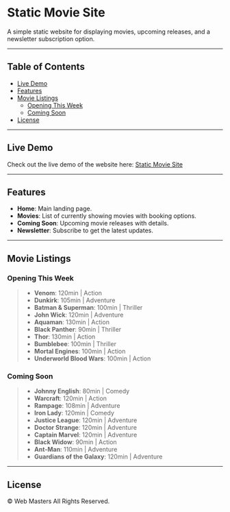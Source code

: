# Static Movie Site

A simple static website for displaying movies, upcoming releases, and a newsletter subscription option.

---

## Table of Contents
- [Live Demo](#live-demo)
- [Features](#features)
- [Movie Listings](#movie-listings)
  - [Opening This Week](#opening-this-week)
  - [Coming Soon](#coming-soon)
- [License](#license)

---

## Live Demo

Check out the live demo of the website here: [Static Movie Site](https://static-movie-site.vercel.app/)

---

## Features

- **Home**: Main landing page.
- **Movies**: List of currently showing movies with booking options.
- **Coming Soon**: Upcoming movie releases with details.
- **Newsletter**: Subscribe to get the latest updates.

---

## Movie Listings

### Opening This Week
> - **Venom**: 120min | Action
> - **Dunkirk**: 105min | Adventure
> - **Batman & Superman**: 100min | Thriller
> - **John Wick**: 120min | Adventure
> - **Aquaman**: 130min | Action
> - **Black Panther**: 90min | Thriller
> - **Thor**: 130min | Action
> - **Bumblebee**: 100min | Thriller
> - **Mortal Engines**: 100min | Action
> - **Underworld Blood Wars**: 100min | Action

### Coming Soon
> - **Johnny English**: 80min | Comedy
> - **Warcraft**: 120min | Action
> - **Rampage**: 108min | Adventure
> - **Iron Lady**: 120min | Comedy
> - **Justice League**: 120min | Adventure
> - **Doctor Strange**: 120min | Adventure
> - **Captain Marvel**: 120min | Adventure
> - **Black Widow**: 90min | Action
> - **Ant-Man**: 110min | Adventure
> - **Guardians of the Galaxy**: 120min | Adventure

---

## License

© Web Masters All Rights Reserved. 